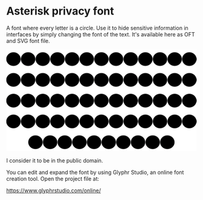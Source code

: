 # Asterisk privacy font
A font where every letter is a circle. Use it to hide sensitive information in interfaces by simply changing the font of the text. It's available here as OFT and SVG font file.

![Asterisk privacy font](Asterisk_font.png)

I consider it to be in the public domain.

You can edit and expand the font by using Glyphr Studio, an online font creation tool. Open the project file at:

https://www.glyphrstudio.com/online/
